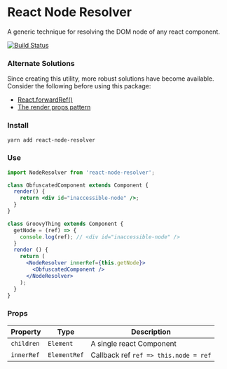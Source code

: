 # React Node Resolver

A generic technique for resolving the DOM node of any react component.

[![Build Status](https://travis-ci.org/jossmac/react-node-resolver.svg?branch=master)](https://travis-ci.org/jossmac/react-node-resolver)

### Alternate Solutions

Since creating this utility, more robust solutions have become available. Consider the following before using this package:

- [React.forwardRef()](https://reactjs.org/docs/forwarding-refs.html)
- [The render props pattern](https://reactjs.org/docs/render-props.html)

### Install

```bash
yarn add react-node-resolver
```

### Use

```jsx
import NodeResolver from 'react-node-resolver';

class ObfuscatedComponent extends Component {
  render() {
    return <div id="inaccessible-node" />;
  }
}

class GroovyThing extends Component {
  getNode = (ref) => {
    console.log(ref); // <div id="inaccessible-node" />
  }
  render () {
    return (
      <NodeResolver innerRef={this.getNode}>
        <ObfuscatedComponent />
      </NodeResolver>
    );
  }
}
```

### Props

| Property         | Type         | Description |
| ---------------- | ------------ | ----------- |
| `children`       | `Element`    | A single react Component |
| `innerRef`       | `ElementRef` | Callback ref `ref => this.node = ref` |
